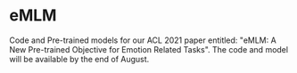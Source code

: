 # eMLM
Code and Pre-trained models for our ACL 2021 paper entitled: "eMLM: A New Pre-trained Objective for Emotion Related Tasks". The code and model will be available by the end of August.
